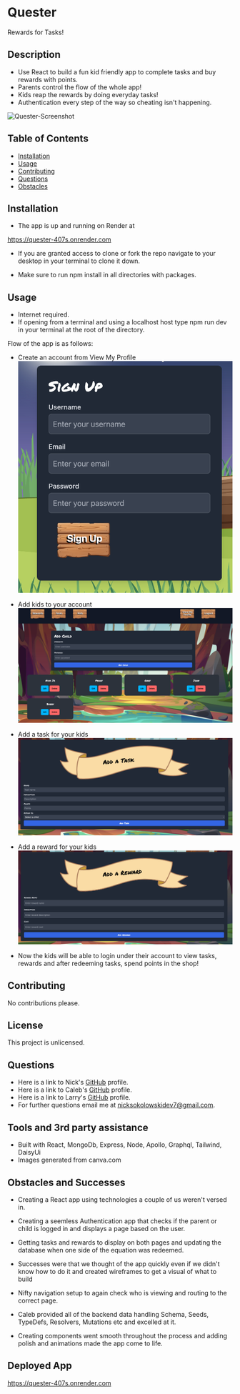# Quester
Rewards for Tasks!

## Description
  *  Use React to build a fun kid friendly app to complete tasks and buy rewards with points.
  *  Parents control the flow of the whole app!
  *  Kids reap the rewards by doing everyday tasks!
  *  Authentication every step of the way so cheating isn't happening.

![Quester-Screenshot](./client/public/assets/quester-screenshot.png)
  
  ## Table of Contents
  * [Installation](#installation)
  * [Usage](#usage)
  * [Contributing](#contribution)
  * [Questions](#questions)
  * [Obstacles](#obstacles-and-successes)
  
  ## Installation


  * The app is up and running on Render at 

  https://quester-407s.onrender.com
  
  * If you are granted access to clone or fork the repo navigate to your desktop in your terminal to clone it down. 

  * Make sure to run npm install in all directories with packages.
  
  ## Usage
  * Internet required. 
  * If opening from a terminal and using a localhost host type npm run dev in your terminal at the root of the directory. 

  Flow of the app is as follows:
  * Create an account from View My Profile
  ![Quester-Screenshot](./client/public/assets/quester-signup.png)

  * Add kids to your account
  ![Quester-Screenshot](./client/public/assets/quester-add-child-screenshot.png)
  * Add a task for your kids
  ![Quester-Screenshot](./client/public/assets/quester-add-task.png)
  * Add a reward for your kids
  ![Quester-Screenshot](./client/public/assets/quester-add-reward.png)

  * Now the kids will be able to login under their account to view tasks, rewards and after redeeming tasks, spend points in the shop!
  
  

  ## Contributing
  No contributions please. 

  ## License
   

This project is unlicensed. 

  
  ## Questions
  * Here is a link to Nick's [GitHub](https://github.com/soko77788) profile.
   * Here is a link to Caleb's [GitHub](https://github.com/AranosBanazir) profile.
   * Here is a link to Larry's [GitHub](https://github.com/LerieLogin) profile.
  * For further questions email me at nicksokolowskidev7@gmail.com.

  ## Tools and 3rd party assistance
  * Built with React, MongoDb, Express, Node, Apollo, Graphql, Tailwind, DaisyUi
  * Images generated from canva.com 

  ## Obstacles and Successes
  * Creating a React app using technologies a couple of us weren't versed in.
  * Creating a seemless Authentication app that checks if the parent or child is logged in and displays a page based on the user.
  * Getting tasks and rewards to display on both pages and updating the database when one side of the equation was redeemed. 

 
  * Successes were that we thought of the app quickly even if we didn't know how to do it and created wireframes to get a visual of what to build

  * Nifty navigation setup to again check who is viewing and routing to the correct page. 

  * Caleb provided all of the backend data handling Schema, Seeds, TypeDefs, Resolvers, Mutations etc and excelled at it. 

  * Creating components went smooth throughout the process and adding polish and animations made the app come to life. 

  ## Deployed App

https://quester-407s.onrender.com
  
